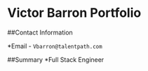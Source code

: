 # Victor Barron Portfolio

##Contact Information

*Email - `Vbarron@talentpath.com`


##Summary
*Full Stack Engineer 
